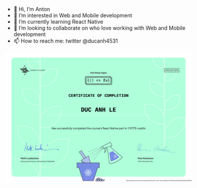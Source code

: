 - 👋 Hi, I’m Anton
- 👀 I’m interested in Web and Mobile development
- 🌱 I’m currently learning React Native
- 💞️ I’m looking to collaborate on who love working with Web and Mobile development
- 📫 How to reach me: twitter @ducanh4531

![React native certificate](https://github.com/ducanh4531/ducanh4531/blob/main/certificate-reactnative.png "React native certificate")
<!---
ducanh4531/ducanh4531 is a ✨ special ✨ repository because its `README.md` (this file) appears on your GitHub profile.
You can click the Preview link to take a look at your changes.
--->
